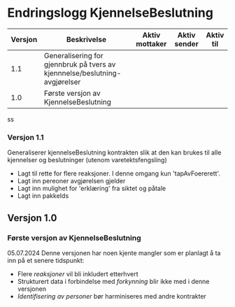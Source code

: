 # Endringslogg KjennelseBeslutning

| Versjon | Beskrivelse                                                                | Aktiv mottaker | Aktiv sender | Aktiv til |
|---------|----------------------------------------------------------------------------|----------------|--------------|-----------|
| 1.1     | Generalisering for gjennbruk på tvers av kjennnelse/beslutning-avgjørelser |                |              |           |
| 1.0     | Første versjon av KjennelseBeslutning                                      |                |              |           |

ss
### Versjon 1.1
Generaliserer kjennelseBeslutning kontrakten slik at den kan brukes til alle kjennelser og beslutninger (utenom varetektsfengsling)
* Lagt til rette for flere reaksjoner. I denne omgang kun 'tapAvFoererett'.
* Lagt inn pereoner avgjørelsen gjelder
* Lagt inn mulighet for 'erklæring' fra siktet og påtale
* Lagt inn pakkeIds


## Versjon 1.0

### Første versjon av KjennelseBeslutning

05.07.2024
Denne versjonen har noen kjente mangler som er planlagt å ta inn på et senere tidspunkt:

* Flere _reaksjoner_ vil bli inkludert etterhvert
* Strukturert data i forbindelse med _forkynning_ blir ikke med i denne versjonen
* _Identifisering av personer_ bør harminiseres med andre kontrakter
